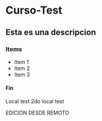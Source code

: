 # Curso-Test
## Esta es una descripcion
### Items
* Item 1 
* Item 2
* Item 3
#### Fin
Local test
2do local test

EDICION DESDE REMOTO
